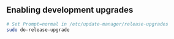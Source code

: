 ---
---

## Enabling development upgrades

```bash
# Set Prompt=normal in /etc/update-manager/release-upgrades
sudo do-release-upgrade
```
